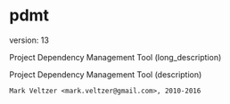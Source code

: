 pdmt
====

version: 13

Project Dependency Management Tool (long_description)

Project Dependency Management Tool (description)

	Mark Veltzer <mark.veltzer@gmail.com>, 2010-2016
